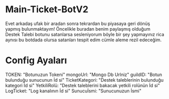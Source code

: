 # Main-Ticket-BotV2
Evet arkadaş ufak bir aradan sonra tekrardan bu piyasaya geri dönüş yapmış bulunmaktayım! Öncelikle buradan benim paylaşmış olduğum Destek Talebi botunu satanlarsa sesleniyorum böyle bir şey yapmayınız rica aynısı bu botdada olursa satanları tespit edim cümle aleme rezil edeceğim.

# Config Ayaları
TOKEN: "Botunuzun Tokeni"
mongoUrl: "Mongo Db Urlniz"
guildID: "Botun bulunduğu sunucunun İd si"
TicketKategori: "Destek taleblerinin bulunduğu kategori İd si"
YetkiliRolü: "Destek taleblerini bakacak yetkili rolünün İd si"
LogTicket: "Log kanalının İd si"
Sunucuİsmi: "Sunucunuzun İsmi"
